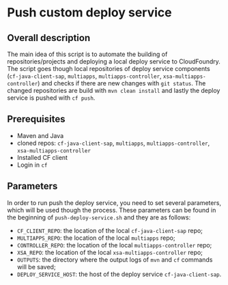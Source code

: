 # Push custom deploy service

## Overall description 
The main idea of this script is to automate the building of repositories/projects and deploying a local deploy service to CloudFoundry.
The script goes though local repositories of deploy service components (`cf-java-client-sap`, `multiapps`, `multiapps-controller`, `xsa-multiapps-controller`) and checks if there are new changes with `git status`.
The changed repositories are build with `mvn clean install` and lastly the deploy service is pushed with `cf push`.

## Prerequisites

 - Maven and Java
 - cloned repos: `cf-java-client-sap`, `multiapps`, `multiapps-controller`, `xsa-multiapps-controller`
 - Installed CF client
 - Login in `cf`

## Parameters
In order to run push the deploy service, you need to set several parameters, which will be used though the process.
These parameters can be found in the beginning of `push-deploy-service.sh` and they are as follows:

 - `CF_CLIENT_REPO`: the location of the local `cf-java-client-sap` repo;
 - `MULTIAPPS_REPO`: the location of the local `multiapps` repo;
 - `CONTROLLER_REPO`: the location of the local `multiapps-controller` repo;
 - `XSA_REPO`: the location of the local `xsa-multiapps-controller` repo;
 - `OUTPUTS`: the directory where the output logs of `mvn` and `cf` commands will be saved;
 - `DEPLOY_SERVICE_HOST`: the host of the deploy service `cf-java-client-sap`.
